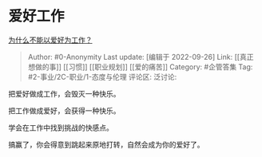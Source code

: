 # 爱好工作
[为什么不能以爱好为工作？](https://www.zhihu.com/question/26154165/answer/2690271726)

> Author: #0-Anonymity
> Last update: [编辑于 2022-09-26]
> Link: [[真正想做的事]] [[习惯]] [[职业规划]] [[爱的痛苦]]
> Category: #企管答集
> Tag: #2-事业/2C-职业/1-态度与伦理
> 评论区:
> 泛讨论:

把爱好做成工作，会毁灭一种快乐。

把工作做成爱好，会获得一种快乐。

学会在工作中找到挑战的快感点。

搞赢了，你会得意到跳起来原地打转，自然会成为你的爱好了。
